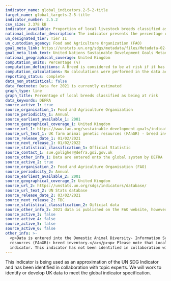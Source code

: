 ```yaml
---
indicator_name: global_indicators.2-5-2-title
target_name: global_targets.2-5-title
indicator_number: 2.5.2
csv_size: 2.378 kB
indicator_available: Proportion of local livestock breeds classified as being at risk of extinction
national_indicator_description: The indicator presents the percentage of livestock breeds classified as being at risk of extinctions at a certain moment in time, as well as the trends for those percentages.
un_designated_tier: Tier II
un_custodian_agency: Food and Agriculture Organization (FAO)
goal_meta_link: https://unstats.un.org/sdgs/metadata/files/Metadata-02-05-02.pdf
goal_meta_link_text: United Nations Sustainable Development Goals Metadata (PDF)
national_geographical_coverage: United Kingdom
computation_units: Percentage (%)
computation_definitions: A Breed is considered to be at risk if it has been classified as either critical, criticalmaintained, endangered, endangered-maintained or vulnerable. To find the full definitions for each of these categories please see the global metadata tab.
computation_calculations: No calculations were performed in the data acquisition of this indicator as appropriate data was readily available in the final format specified by this indicator
reporting_status: complete
data_non_statistical: false
data_footnote: Data for 2021 is currently estimated
graph_type: line
graph_title: Percentage of local breeds classified as being at risk
data_keywords: DEFRA
source_active_1: true
source_organisation_1: Food and Agriculture Organization
source_periodicity_1: Annual
source_earliest_available_1: 2001
source_geographical_coverage_1: United Kingdom
source_url_1: https://www.fao.org/sustainable-development-goals/indicators/252/en/
source_url_text_1: UK farm animal genetic resources (FAnGR) - breed inventory results
source_release_date_1: 01/02/2021
source_next_release_1: 01/02/2022
source_statistical_classification_1: Official Statistic
source_contact_1: sue.goligher@defra.gsi.gov.uk
source_other_info_1: Data are entered onto the global system by DEFRA 
source_active_2: true
source_organisation_2: Food and Agriculture Organisation (FAO)
source_periodicity_2: Annual
source_earliest_available_2: 2001
source_geographical_coverage_2: United Kingdom
source_url_2: https://unstats.un.org/sdgs/indicators/database/
source_url_text_2: UN Stats database
source_release_date_2: 03/02/2021
source_next_release_2: TBC
source_statistical_classification_2: Oificial data
source_other_info_2: 2021 data is published on the FAO website, however the full timeseries is provided at the UN stats database
source_active_3: false
source_active_4: false
source_active_5: false
source_active_6: false
other_info: >-
  <p>Data is entered into the Domestic Animal Diversity- Information System (DAD-IS) system by DEFRA (for the UK). Raw data is Available from the <a href='https://www.gov.uk/government/statistics/uk-farm-animal-genetic-resources-fangr-breed-inventory-results'>UK farm animal genetic
  resources (FAnGR): breed inventory.</a></p><p> Please note that Local breeds that have unknown risk status are discluded from calculations. Information on numbers of breeds classified at risk and unknown can be found in the source data. Data follows the UN specification for this
  indicator. This indicator has not been identified in collaboration with topic experts.
---
```

This indicator is being used as an approximation of the UN SDG Indicator and has been identified in collaboration with topic experts. We will work to identify or develop UK data to meet the global indicator specification. 
